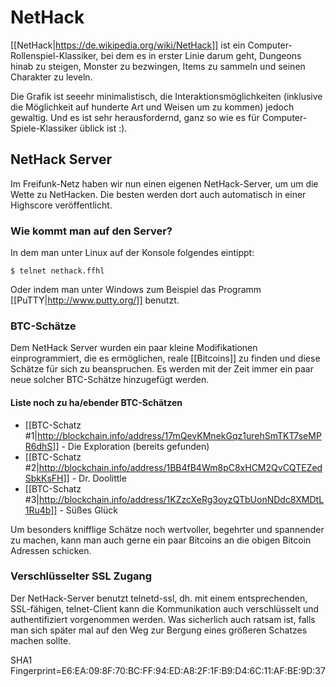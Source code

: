 # NetHack

[[NetHack|https://de.wikipedia.org/wiki/NetHack]] ist ein Computer-Rollenspiel-Klassiker, bei dem es in erster Linie darum geht, Dungeons hinab zu steigen, Monster zu bezwingen, Items zu sammeln und seinen Charakter zu leveln.

Die Grafik ist seeehr minimalistisch, die Interaktionsmöglichkeiten (inklusive die Möglichkeit auf hunderte Art und Weisen um zu kommen) jedoch gewaltig. Und es ist sehr herausfordernd, ganz so wie es für Computer-Spiele-Klassiker üblick ist :).


## NetHack Server

Im Freifunk-Netz haben wir nun einen eigenen NetHack-Server, um um die Wette zu NetHacken. Die besten werden dort auch automatisch in einer Highscore veröffentlicht.

### Wie kommt man auf den Server?

In dem man unter Linux auf der Konsole folgendes eintippt:

<pre><code>$ telnet nethack.ffhl</code></pre>

Oder indem man unter Windows zum Beispiel das Programm [[PuTTY|http://www.putty.org/]] benutzt.


### BTC-Schätze

Dem NetHack Server wurden ein paar kleine Modifikationen einprogrammiert, die es ermöglichen, reale [[Bitcoins]] zu finden und diese Schätze für sich zu beanspruchen. Es werden mit der Zeit immer ein paar neue solcher BTC-Schätze hinzugefügt werden.

#### Liste noch zu ha/ebender BTC-Schätzen

* [[BTC-Schatz #1|http://blockchain.info/address/17mQevKMnekGqz1urehSmTKT7seMPR6dhS]] - Die Exploration (bereits gefunden)
* [[BTC-Schatz #2|http://blockchain.info/address/1BB4fB4Wm8pC8xHCM2QvCQTEZedSbkKsFH]] - Dr. Doolittle
* [[BTC-Schatz #3|http://blockchain.info/address/1KZzcXeRg3oyzQTbUonNDdc8XMDtL1Ru4b]] - Süßes Glück

Um besonders knifflige Schätze noch wertvoller, begehrter und spannender zu machen, kann man auch gerne ein paar Bitcoins an die obigen Bitcoin Adressen schicken.


### Verschlüsselter SSL Zugang

Der NetHack-Server benutzt telnetd-ssl, dh. mit einem entsprechenden, SSL-fähigen, telnet-Client kann die Kommunikation auch verschlüsselt und authentifiziert vorgenommen werden. Was sicherlich auch ratsam ist, falls man sich später mal auf den Weg zur Bergung eines größeren Schatzes machen sollte.

SHA1 Fingerprint=E6:EA:09:8F:70:BC:FF:94:ED:A8:2F:1F:B9:D4:6C:11:AF:BE:9D:37

